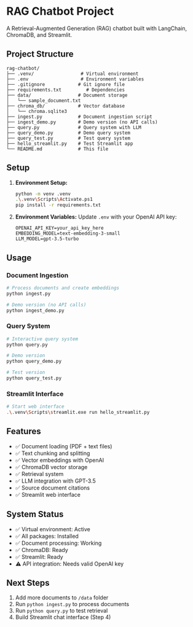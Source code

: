 # RAG Chatbot Project

A Retrieval-Augmented Generation (RAG) chatbot built with LangChain, ChromaDB, and Streamlit.

## Project Structure

```
rag-chatbot/
├── .venv/                 # Virtual environment
├── .env                   # Environment variables
├── .gitignore            # Git ignore file
├── requirements.txt         # Dependencies
├── data/                 # Document storage
│   └── sample_document.txt
├── chroma_db/            # Vector database
│   └── chroma.sqlite3
├── ingest.py             # Document ingestion script
├── ingest_demo.py        # Demo version (no API calls)
├── query.py              # Query system with LLM
├── query_demo.py         # Demo query system
├── query_test.py         # Test query system
├── hello_streamlit.py    # Test Streamlit app
└── README.md             # This file
```

## Setup

1. **Environment Setup:**
   ```bash
   python -m venv .venv
   .\.venv\Scripts\Activate.ps1
   pip install -r requirements.txt
   ```

2. **Environment Variables:**
   Update `.env` with your OpenAI API key:
   ```
   OPENAI_API_KEY=your_api_key_here
   EMBEDDING_MODEL=text-embedding-3-small
   LLM_MODEL=gpt-3.5-turbo
   ```

## Usage

### Document Ingestion
```bash
# Process documents and create embeddings
python ingest.py

# Demo version (no API calls)
python ingest_demo.py
```

### Query System
```bash
# Interactive query system
python query.py

# Demo version
python query_demo.py

# Test version
python query_test.py
```

### Streamlit Interface
```bash
# Start web interface
.\.venv\Scripts\streamlit.exe run hello_streamlit.py
```

## Features

- ✅ Document loading (PDF + text files)
- ✅ Text chunking and splitting
- ✅ Vector embeddings with OpenAI
- ✅ ChromaDB vector storage
- ✅ Retrieval system
- ✅ LLM integration with GPT-3.5
- ✅ Source document citations
- ✅ Streamlit web interface

## System Status

- ✅ Virtual environment: Active
- ✅ All packages: Installed
- ✅ Document processing: Working
- ✅ ChromaDB: Ready
- ✅ Streamlit: Ready
- ⚠️ API integration: Needs valid OpenAI key

## Next Steps

1. Add more documents to `/data` folder
2. Run `python ingest.py` to process documents
3. Run `python query.py` to test retrieval
4. Build Streamlit chat interface (Step 4)
